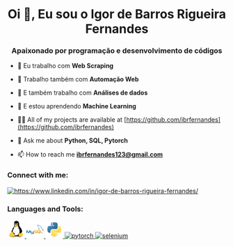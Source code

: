 ### <h1 align="center">Oi 👋, Eu sou o Igor de Barros Rigueira Fernandes</h1>
<h3 align="center">Apaixonado por programação e desenvolvimento de códigos</h3>

- 🔭 Eu trabalho com **Web Scraping**

- 👯 Trabalho também com **Automação Web**

- 🤝 E também trabalho com **Análises de dados**

- 🌱 E estou aprendendo **Machine Learning**

- 👨‍💻 All of my projects are available at [https://github.com/ibrfernandes](https://github.com/ibrfernandes)

- 💬 Ask me about **Python, SQL, Pytorch**

- 📫 How to reach me **ibrfernandes123@gmail.com**

<h3 align="left">Connect with me:</h3>
<p align="left">
<a href="https://linkedin.com/in/igor-de-barros-rigueira-fernandes/" target="blank"><img align="center" src="https://raw.githubusercontent.com/rahuldkjain/github-profile-readme-generator/master/src/images/icons/Social/linked-in-alt.svg" alt="https://www.linkedin.com/in/igor-de-barros-rigueira-fernandes/" height="30" width="40" /></a>
</p>

<h3 align="left">Languages and Tools:</h3>
<p align="left"> <a href="https://www.linux.org/" target="_blank" rel="noreferrer"> <img src="https://raw.githubusercontent.com/devicons/devicon/master/icons/linux/linux-original.svg" alt="linux" width="40" height="40"/> </a> <a href="https://www.mysql.com/" target="_blank" rel="noreferrer"> <img src="https://raw.githubusercontent.com/devicons/devicon/master/icons/mysql/mysql-original-wordmark.svg" alt="mysql" width="40" height="40"/> </a> <a href="https://www.python.org" target="_blank" rel="noreferrer"> <img src="https://raw.githubusercontent.com/devicons/devicon/master/icons/python/python-original.svg" alt="python" width="40" height="40"/> </a> <a href="https://pytorch.org/" target="_blank" rel="noreferrer"> <img src="https://www.vectorlogo.zone/logos/pytorch/pytorch-icon.svg" alt="pytorch" width="40" height="40"/> </a> <a href="https://www.selenium.dev" target="_blank" rel="noreferrer"> <img src="https://raw.githubusercontent.com/detain/svg-logos/780f25886640cef088af994181646db2f6b1a3f8/svg/selenium-logo.svg" alt="selenium" width="40" height="40"/> </a> </p>


<!--
**ibrfernandes/ibrfernandes** is a ✨ _special_ ✨ repository because its `README.md` (this file) appears on your GitHub profile.

Here are some ideas to get you started:

- 🔭 I’m currently working on ...
- 🌱 I’m currently learning ...
- 👯 I’m looking to collaborate on ...
- 🤔 I’m looking for help with ...
- 💬 Ask me about ...
- 📫 How to reach me: ...
- 😄 Pronouns: ...
- ⚡ Fun fact: ...
-->
